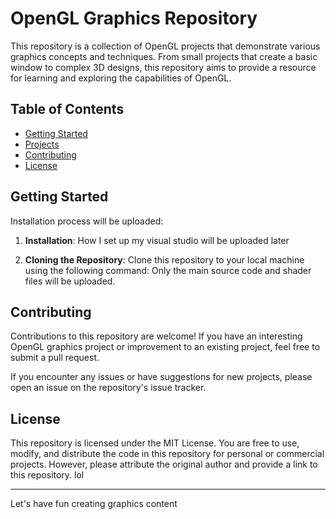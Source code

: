 # OpenGL Graphics Repository

This repository is a collection of OpenGL projects that demonstrate various graphics concepts and techniques. From small projects that create a basic window to complex 3D designs, this repository aims to provide a resource for learning and exploring the capabilities of OpenGL.


## Table of Contents

- [Getting Started](#getting-started)
- [Projects](#projects)
- [Contributing](#contributing)
- [License](#license)

## Getting Started

Installation process will be uploaded:

1. **Installation**: How I set up my visual studio will be uploaded later

2. **Cloning the Repository**: Clone this repository to your local machine using the following command: Only the main source code and shader files will be uploaded.


## Contributing

Contributions to this repository are welcome! If you have an interesting OpenGL graphics project or improvement to an existing project, feel free to submit a pull request.

If you encounter any issues or have suggestions for new projects, please open an issue on the repository's issue tracker.

## License

This repository is licensed under the MIT License. You are free to use, modify, and distribute the code in this repository for personal or commercial projects. However, please attribute the original author and provide a link to this repository. lol

---

Let's have fun creating graphics content


